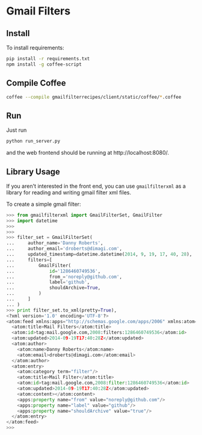 # Gmail Filters


## Install

To install requirements:

```bash
pip install -r requirements.txt
npm install -g coffee-script
```

## Compile Coffee

```bash
coffee --compile gmailfilterrecipes/client/static/coffee/*.coffee
```


## Run

Just run

```bash
python run_server.py
```

and the web frontend should be running at http://localhost:8080/.

## Library Usage

If you aren't interested in the front end, you can use `gmailfilterxml`
as a library for reading and writing gmail filter xml files.

To create a simple gmail filter:

```python
>>> from gmailfilterxml import GmailFilterSet, GmailFilter
>>> import datetime
>>>
>>>
>>> filter_set = GmailFilterSet(
...     author_name='Danny Roberts',
...     author_email='droberts@dimagi.com',
...     updated_timestamp=datetime.datetime(2014, 9, 19, 17, 40, 28),
...     filters=[
...         GmailFilter(
...             id='1286460749536',
...             from_='noreply@github.com',
...             label='github',
...             shouldArchive=True,
...         )
...     ]
... )
>>> print filter_set.to_xml(pretty=True),
<?xml version='1.0' encoding='UTF-8'?>
<atom:feed xmlns:apps="http://schemas.google.com/apps/2006" xmlns:atom="http://www.w3.org/2005/Atom">
  <atom:title>Mail Filters</atom:title>
  <atom:id>tag:mail.google.com,2008:filters:1286460749536</atom:id>
  <atom:updated>2014-09-19T17:40:28Z</atom:updated>
  <atom:author>
    <atom:name>Danny Roberts</atom:name>
    <atom:email>droberts@dimagi.com</atom:email>
  </atom:author>
  <atom:entry>
    <atom:category term="filter"/>
    <atom:title>Mail Filter</atom:title>
    <atom:id>tag:mail.google.com,2008:filter:1286460749536</atom:id>
    <atom:updated>2014-09-19T17:40:28Z</atom:updated>
    <atom:content></atom:content>
    <apps:property name="from" value="noreply@github.com"/>
    <apps:property name="label" value="github"/>
    <apps:property name="shouldArchive" value="true"/>
  </atom:entry>
</atom:feed>
>>>
```
